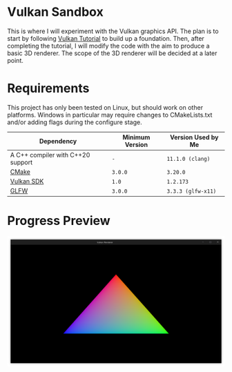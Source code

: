 # Vulkan Sandbox

This is where I will experiment with the Vulkan graphics API. The plan is to
start by following [Vulkan Tutorial](https://vulkan-tutorial.com/) to build up a
foundation. Then, after completing the tutorial, I will modify the code with the
aim to produce a basic 3D renderer. The scope of the 3D renderer will be decided
at a later point.

# Requirements

This project has only been tested on Linux, but should work on other platforms.
Windows in particular may require changes to CMakeLists.txt and/or adding flags
during the configure stage.

| Dependency                               | Minimum Version | Version Used by Me      |
| ---------------------------------------- | --------------- | ----------------------- |
| A C++ compiler with C++20 support        | `-`             | `11.1.0 (clang)`        |
| [CMake](https://cmake.org/download/)     | `3.0.0`         | `3.20.0`                |
| [Vulkan SDK](https://vulkan.lunarg.com/) | `1.0`           | `1.2.173`               |
| [GLFW](https://www.glfw.org/)            | `3.0.0`         | `3.3.3 (glfw-x11)`      |

# Progress Preview

![Hello Triangle 2021-03-29](docs/images/2021-03-29_triangle.png "Hello, triangle!")
